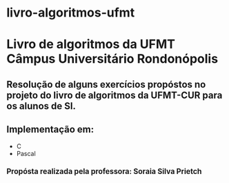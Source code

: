 # livro-algoritmos-ufmt

<h1>Livro de algoritmos da UFMT Câmpus Universitário Rondonópolis</h1>

<h2>Resolução de alguns exercícios propóstos no projeto do livro de algoritmos da UFMT-CUR para os alunos de SI.</h2>

<h2>Implementação em:</h2>

<ul>
    <li>C</li>
    <li>Pascal</li>
</ul>

<h3 style="font-size: 1.2em">Propósta realizada pela professora: <strong>Soraia Silva Prietch</strong></h3>